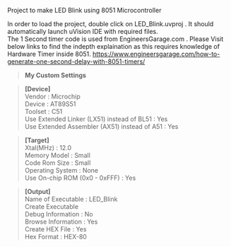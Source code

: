 Project to make LED Blink using 8051 Microcontroller

In order to load the project, double click on LED_Blink.uvproj . It should automatically launch uVision IDE with required files.  
The 1 Second timer code is used from EngineersGarage.com . Please Visit below links to find the indepth explaination as this requires knowledge of Hardware Timer inside 8051.
https://www.engineersgarage.com/how-to-generate-one-second-delay-with-8051-timers/

>**My Custom Settings**  

>**[Device]**  
>  Vendor  : Microchip  
>  Device  : AT89S51  
>  Toolset : C51  
>  Use Extended Linker (LX51) instead of BL51   : Yes  
>  Use Extended Assembler (AX51) instead of A51 : Yes  
  
>**[Target]**  
>  Xtal(MHz) : 12.0  
>  Memory Model  : Small  
>  Code Rom Size : Small  
>  Operating System : None  
>  Use On-chip ROM (0x0 - 0xFFF) : Yes  
  
>**[Output]**  
>  Name of Executable : LED_Blink  
>  Create Executable  
>  Debug Information : No  
>  Browse Information : Yes  
>  Create HEX File : Yes  
>  Hex Format : HEX-80   
  
